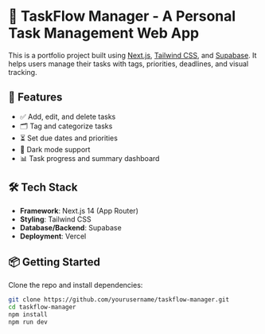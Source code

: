 # 🎯 TaskFlow Manager - A Personal Task Management Web App

This is a portfolio project built using [Next.js](https://nextjs.org/), [Tailwind CSS](https://tailwindcss.com/), and [Supabase](https://supabase.com/). It helps users manage their tasks with tags, priorities, deadlines, and visual tracking.

## 🚀 Features

- ✅ Add, edit, and delete tasks
- 🗂️ Tag and categorize tasks
- ⏳ Set due dates and priorities
- 🌙 Dark mode support
- 📊 Task progress and summary dashboard

## 🛠️ Tech Stack

- **Framework**: Next.js 14 (App Router)
- **Styling**: Tailwind CSS
- **Database/Backend**: Supabase
- **Deployment**: Vercel

## 📦 Getting Started

Clone the repo and install dependencies:

```bash
git clone https://github.com/yourusername/taskflow-manager.git
cd taskflow-manager
npm install
npm run dev
